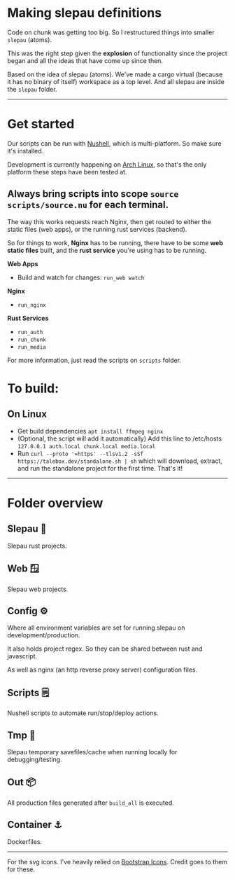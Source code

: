 # Making slepau definitions

Code on chunk was getting too big. So I restructured things into smaller `slepau` (atoms).

This was the right step given the **explosion** of functionality 
since the project began and all the ideas that have come up since then.

Based on the idea of slepau (atoms). We've made a cargo virtual (because it has no binary of itself) workspace as a top level. And all slepau are inside the `slepau` folder.

---
# Get started

Our scripts can be run with [Nushell](https://nushell.sh/), which is multi-platform. So make sure it's installed.

Development is currently happening on [Arch Linux](https://wiki.archlinux.org/), so that's the only platform these steps have been tested at.

## Always bring scripts into scope `source scripts/source.nu` for each terminal.

The way this works requests reach Nginx, then get routed to either the static files (web apps), or the running rust services (backend).

So for things to work, <b>Nginx</b> has to be running, there have to be some <b>web static files</b> built, and the <b>rust service</b> you're using has to be running.

<b>Web Apps</b>

- Build and watch for changes: `run_web watch`

<b>Nginx</b>

- `run_nginx`

<b>Rust Services</b>

- `run_auth`
- `run_chunk`
- `run_media`


For more information, just read the scripts on `scripts` folder.

# To build:

## On Linux
- Get build dependencies `apt install ffmpeg nginx`
- (Optional, the script will add it automatically) Add this line to /etc/hosts `127.0.0.1 auth.local chunk.local media.local`
- Run `curl --proto '=https' --tlsv1.2 -sSf https://talebox.dev/standalone.sh | sh` which will download, extract, and run the standalone project for the first time. That's it!

---
# Folder overview

## Slepau 🔩

Slepau rust projects.

## Web 🪟

Slepau web projects.

## Config ⚙

Where all environment variables are set for running slepau on development/production.

It also holds project regex. So they can be shared between rust and javascript.

As well as nginx (an http reverse proxy server) configuration files.

## Scripts 🗒

Nushell scripts to automate run/stop/deploy actions.

## Tmp 🧪

Slepau temporary savefiles/cache when running locally for debugging/testing.

## Out 📦

All production files generated after `build_all` is executed.

## Container ⚓

Dockerfiles.

---

For the svg icons. I've heavily relied on [Bootstrap Icons](https://icons.getbootstrap.com/). Credit goes to them for these.
